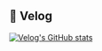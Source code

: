 ## 📝 Velog
[![Velog's GitHub stats](https://velog-readme-stats.vercel.app/api/list?name=wonotter&limit=1)](https://velog.io/@wonotter)

<!--
**wonotter/wonotter** is a ✨ _special_ ✨ repository because its `README.md` (this file) appears on your GitHub profile.

Here are some ideas to get you started:

- 🔭 I’m currently working on ...
- 🌱 I’m currently learning ...
- 👯 I’m looking to collaborate on ...
- 🤔 I’m looking for help with ...
- 💬 Ask me about ...
- 📫 How to reach me: ...
- 😄 Pronouns: ...
- ⚡ Fun fact: ...
-->
